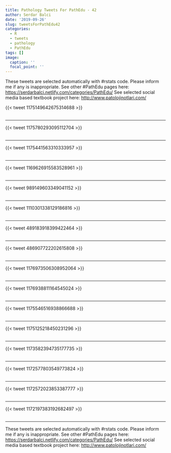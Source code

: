 ```yaml
---
title: Pathology Tweets For PathEdu - 42
author: Serdar Balci
date: '2019-09-26'
slug: tweetsForPathEdu42
categories:
  - R
  - tweets
  - pathology
  - PathEdu
tags: []
image:
  caption: ''
  focal_point: ''
---
```



These tweets are selected automatically with #rstats code. Please inform me if any is inappropriate.
See other #PathEdu pages here: https://serdarbalci.netlify.com/categories/PathEdu/ 
See selected social media based textbook project here: http://www.patolojinotlari.com/

{{< tweet 1175149642675314688 >}}
<br>
<br>
<hr>
{{< tweet 1175780293095112704 >}}
<br>
<br>
<hr>
{{< tweet 1175441563310333957 >}}
<br>
<br>
<hr>
{{< tweet 1169626915583528961 >}}
<br>
<br>
<hr>
{{< tweet 989149603349041152 >}}
<br>
<br>
<hr>
{{< tweet 1110301338129186816 >}}
<br>
<br>
<hr>
{{< tweet 489183918399422464 >}}
<br>
<br>
<hr>
{{< tweet 486907722202615808 >}}
<br>
<br>
<hr>
{{< tweet 1176973506308952064 >}}
<br>
<br>
<hr>
{{< tweet 1176938811164545024 >}}
<br>
<br>
<hr>
{{< tweet 1175546516938866688 >}}
<br>
<br>
<hr>
{{< tweet 1175125218450231296 >}}
<br>
<br>
<hr>
{{< tweet 1173582394735177735 >}}
<br>
<br>
<hr>
{{< tweet 1172577803549773824 >}}
<br>
<br>
<hr>
{{< tweet 1172572023853387777 >}}
<br>
<br>
<hr>
{{< tweet 1172197383192682497 >}}
<br>
<br>
<hr>


These tweets are selected automatically with #rstats code. Please inform me if any is inappropriate.
See other #PathEdu pages here: https://serdarbalci.netlify.com/categories/PathEdu/ 
See selected social media based textbook project here: http://www.patolojinotlari.com/
